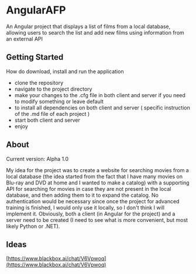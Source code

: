 # AngularAFP
An Angular project that displays a list of films from a local database, allowing users to search the list and add new films using information from an external API

## Getting Started
How do download, install and run the application

- clone the repository
- navigate to the project directory
- make your changes to the .cfg file in both client and server if you need to modify something or leave default
- to install all dependencies on both client and server ( specific instruction of the .md file of each project )
- start both client and server
- enjoy

## About
Current version: Alpha 1.0

My idea for the project was to create a website for searching movies from a local database (the idea started from the fact that I have many movies on Blu-ray and DVD at home and I wanted to make a catalog) with a supporting API for searching for movies in case they are not present in the local database, and then adding them to it to expand the catalog. No authentication would be necessary since once the project for advanced training is finished, I would only use it locally, so I don't think I will implement it. Obviously, both a client (in Angular for the project) and a server need to be created (I need to see what is more convenient, but most likely Python or .NET).

## Ideas
[https://www.blackbox.ai/chat/V6Vpwoq](https://www.blackbox.ai/chat/V6Vpwoq)
